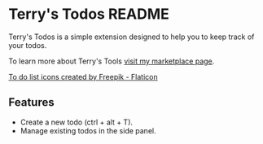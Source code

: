 # Terry's Todos README

Terry's Todos is a simple extension designed to help you to keep track of your todos.

To learn more about Terry's Tools [visit my marketplace page](https://marketplace.visualstudio.com/publishers/terrys-tools).

[To do list icons created by Freepik - Flaticon](https://www.flaticon.com/free-icons/to-do-list)<br>

## Features

-   Create a new todo (ctrl + alt + T).
-   Manage existing todos in the side panel.
